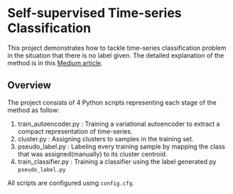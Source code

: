 # Self-supervised Time-series Classification #

This project demonstrates how to tackle time-series classification problem in the situation that there is no label given. The detailed explanation of the method is in this [Medium article](https://medium.com/geekculture/time-series-classification-without-labels-4c3acc5cfd0f).

## Overview ##

The project consists of 4 Python scripts representing each stage of the method as follow:
1. train_autoencoder.py : Training a variational autoencoder to extract a compact representation of time-series.
2. cluster.py : Assigning clusters to samples in the training set.
3. pseudo_label.py : Labeling every training sample by mapping the class that was assigned(manually) to its cluster centroid.
4. train_classifier.py : Training a classifier using the label generated py `pseudo_label.py`

All scripts are configured using `config.cfg`.